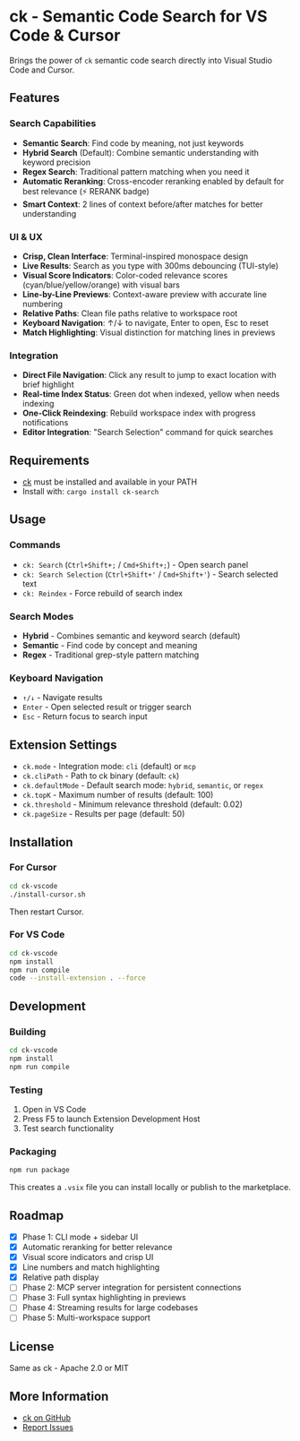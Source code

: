 # ck - Semantic Code Search for VS Code & Cursor

Brings the power of `ck` semantic code search directly into Visual Studio Code and Cursor.

## Features

### Search Capabilities
- **Semantic Search**: Find code by meaning, not just keywords
- **Hybrid Search** (Default): Combine semantic understanding with keyword precision
- **Regex Search**: Traditional pattern matching when you need it
- **Automatic Reranking**: Cross-encoder reranking enabled by default for best relevance (⚡ RERANK badge)
- **Smart Context**: 2 lines of context before/after matches for better understanding

### UI & UX
- **Crisp, Clean Interface**: Terminal-inspired monospace design
- **Live Results**: Search as you type with 300ms debouncing (TUI-style)
- **Visual Score Indicators**: Color-coded relevance scores (cyan/blue/yellow/orange) with visual bars
- **Line-by-Line Previews**: Context-aware preview with accurate line numbering
- **Relative Paths**: Clean file paths relative to workspace root
- **Keyboard Navigation**: ↑/↓ to navigate, Enter to open, Esc to reset
- **Match Highlighting**: Visual distinction for matching lines in previews

### Integration
- **Direct File Navigation**: Click any result to jump to exact location with brief highlight
- **Real-time Index Status**: Green dot when indexed, yellow when needs indexing
- **One-Click Reindexing**: Rebuild workspace index with progress notifications
- **Editor Integration**: "Search Selection" command for quick searches

## Requirements

- [ck](https://github.com/BeaconBay/ck) must be installed and available in your PATH
- Install with: `cargo install ck-search`

## Usage

### Commands

- `ck: Search` (`Ctrl+Shift+;` / `Cmd+Shift+;`) - Open search panel
- `ck: Search Selection` (`Ctrl+Shift+'` / `Cmd+Shift+'`) - Search selected text
- `ck: Reindex` - Force rebuild of search index

### Search Modes

- **Hybrid** - Combines semantic and keyword search (default)
- **Semantic** - Find code by concept and meaning
- **Regex** - Traditional grep-style pattern matching

### Keyboard Navigation

- `↑/↓` - Navigate results
- `Enter` - Open selected result or trigger search
- `Esc` - Return focus to search input

## Extension Settings

- `ck.mode` - Integration mode: `cli` (default) or `mcp`
- `ck.cliPath` - Path to ck binary (default: `ck`)
- `ck.defaultMode` - Default search mode: `hybrid`, `semantic`, or `regex`
- `ck.topK` - Maximum number of results (default: 100)
- `ck.threshold` - Minimum relevance threshold (default: 0.02)
- `ck.pageSize` - Results per page (default: 50)

## Installation

### For Cursor

```bash
cd ck-vscode
./install-cursor.sh
```

Then restart Cursor.

### For VS Code

```bash
cd ck-vscode
npm install
npm run compile
code --install-extension . --force
```

## Development

### Building

```bash
cd ck-vscode
npm install
npm run compile
```

### Testing

1. Open in VS Code
2. Press F5 to launch Extension Development Host
3. Test search functionality

### Packaging

```bash
npm run package
```

This creates a `.vsix` file you can install locally or publish to the marketplace.

## Roadmap

- [x] Phase 1: CLI mode + sidebar UI
- [x] Automatic reranking for better relevance
- [x] Visual score indicators and crisp UI
- [x] Line numbers and match highlighting
- [x] Relative path display
- [ ] Phase 2: MCP server integration for persistent connections
- [ ] Phase 3: Full syntax highlighting in previews
- [ ] Phase 4: Streaming results for large codebases
- [ ] Phase 5: Multi-workspace support

## License

Same as ck - Apache 2.0 or MIT

## More Information

- [ck on GitHub](https://github.com/BeaconBay/ck)
- [Report Issues](https://github.com/BeaconBay/ck/issues)

